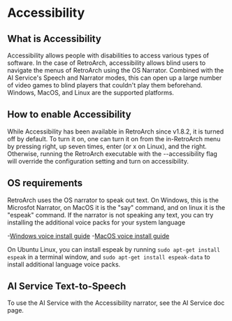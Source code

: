 # Accessibility

## What is Accessibility

Accessibility allows people with disabilities to access various types of software.  In the case of RetroArch, accessibility allows blind users to navigate the menus of RetroArch using the OS Narrator.  Combined with the AI Service's Speech and Narrator modes, this can open up a large number of video games to blind players that couldn't play them beforehand.  Windows, MacOS, and Linux are the supported platforms.

## How to enable Accessibility

While Accessibility has been available in RetroArch since v1.8.2, it is turned off by default.  To turn it on, one can turn it on from the in-RetroArch menu by pressing right, up seven times, enter (or x on Linux), and the right.  Otherwise, running the RetroArch executable with the --accessibility flag will override the configuration setting and turn on accessibility.

## OS requirements

RetroArch uses the OS narrator to speak out text.  On Windows, this is the Microsfot Narrator, on MacOS it is the "say" command, and on linux it is the "espeak" command.  If the narrator is not speaking any text, you can try installing the additional voice packs for your system language

-[Windows voice install guide](https://support.microsoft.com/en-us/help/22805/windows-10-supported-narrator-languages-voices)
-[MacOS voice install guide](https://support.apple.com/guide/mac-help/change-the-voice-your-mac-uses-to-speak-text-mchlp2290/mac)

On Ubuntu Linux, you can install espeak by running `sudo apt-get install espeak` in a terminal window, and `sudo apt-get install espeak-data` to install additional language voice packs.

## AI Service Text-to-Speech

To use the AI Service with the Accessibility narrator, see the AI Service doc page.
